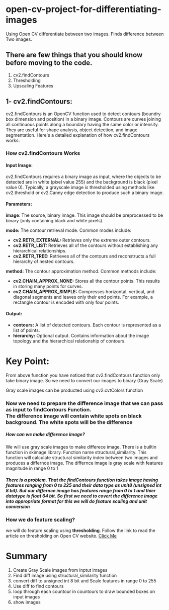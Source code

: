 # open-cv-project-for-differentiating-images
Using Open CV differentiate between two images. Finds difference between Two images.

<h2>There are few things that you should know before moving to the code.</h2>
<ol>
  <li>cv2.findContours</li>
  <li>Thresholding</li>
  <li>Upscaling Features</li>
</ol>

<h2>1- cv2.findContours:</h2>
<p>cv2.findContours is an OpenCV function used to detect contours (boundry box dimension and position) in a binary image. Contours are curves joining all continuous points along a boundary having the same color or intensity. They are useful for shape analysis, object detection, and image segmentation. Here's a detailed explanation of how cv2.findContours works:</p>

<h3>How cv2.findContours Works</h3>
<h4>Input Image:</h4>

<p>cv2.findContours requires a binary image as input, where the objects to be detected are in white (pixel value 255) and the background is black (pixel value 0).
Typically, a grayscale image is thresholded using methods like cv2.threshold or cv2.Canny edge detection to produce such a binary image.</p>

<h4>Parameters:</h4>

<p><b>image</b>: The source, binary image. This image should be preprocessed to be binary (only containing black and white pixels).</p>
<p><b>mode:</b> The contour retrieval mode. Common modes include:</p>
<ul>
<li><b>cv2.RETR_EXTERNAL:</b> Retrieves only the extreme outer contours.</li>
<li><b>cv2.RETR_LIST:</b> Retrieves all of the contours without establishing any hierarchical relationships.</li>
<li><b>cv2.RETR_TREE:</b> Retrieves all of the contours and reconstructs a full hierarchy of nested contours.</li>
</ul>
<p></p><b>method:</b> The contour approximation method. Common methods include:</p>
<ul>
<li><b>cv2.CHAIN_APPROX_NONE:</b> Stores all the contour points. This results in storing many points for curves.</li>
<li><b>cv2.CHAIN_APPROX_SIMPLE:</b> Compresses horizontal, vertical, and diagonal segments and leaves only their end points. For example, a rectangle contour is encoded with only four points.</li>
</ul>

<h4>Output:</h4>

<ul>
<li><b>contours:</b> A list of detected contours. Each contour is represented as a list of points.</li>
<li><b>hierarchy:</b> Optional output. Contains information about the image topology and the hierarchical relationship of contours.</li>
</ul>

<h1>Key Point:</h1>
<p>From above function you have noticed that cv2.findContours function only take binary image. So we need to convert our images to binary (Gray Scale)</p>
<p>Gray scale images can be producted using cv2.cvtColors function</p>

<h3>Now we need to prepare the difference image that we can pass as input to findContours Function.<br>The difference image will contain white spots on black background. The white spots will be the difference</h3>
<h5>How can we make difference image?</h5>
<p>We will use gray scale images to make differece image. There is a builtin function in skimage library. Function name structural_similarity. This function will calculate structural similarity index between two images and produces a differnce image. The differnce image is gray scale with features magnitude in range 0 to 1</p>

<h5>There is a problem. That the findContours function takes image having features ranging from 0 to 225 and their data type as unit8 (unsigned int 8 bit). But our differnce image has features range from 0 to 1 and thier datatype is float 64 bit. So first we need to covert the difference image into appropriate format for this we will do <b>feature scaling and unit conversion</b></h5>

<h3>How we do feature scaling?</h3>
<p>we will do feature scaling using <b>thresholding</b>. Follow the link to read the article on thresholding on Open CV website. <a href="https://docs.opencv.org/3.4/d7/d4d/tutorial_py_thresholding.html">Click Me</a></p>

<h1>Summary</h1>
<ol>
  <li>Create Gray Scale images from inptut images</li>
  <li>Find diff image using structural_similarity function</li>
  <li>convert diff to unsigned int 8 bit and Scale features in range 0 to 255</li>
  <li>Use diff to find contours</li>
  <li>loop through each countour in countours to draw bounded boxes on input images</li>
  <li>show images</li>
</ol>


